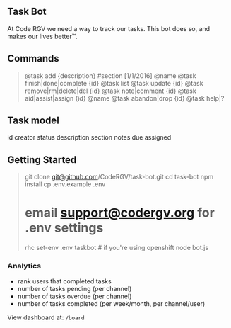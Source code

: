 
Task Bot
--------

At Code RGV we need a way to track our tasks. This bot does so, and makes our lives better™.

## Commands
> @task add {description} #section [1/1/2016] @name
> @task finish|done|complete {id}
> @task list
> @task update {id}
> @task remove|rm|delete|del {id}
> @task note|comment {id}
> @task aid|assist|assign {id} @name
> @task abandon|drop {id}
> @task help|? 

## Task model
id
creator
status
description
section
notes
due
assigned

## Getting Started
> git clone git@github.com/CodeRGV/task-bot.git
> cd task-bot
> npm install
> cp .env.example .env
> # email support@codergv.org for .env settings
> rhc set-env .env taskbot # if you're using openshift
> node bot.js


### Analytics
 - rank users that completed tasks
 - number of tasks pending (per channel)
 - number of tasks overdue (per channel)
 - number of tasks completed (per week/month, per channel/user)

View dashboard at: `/board`